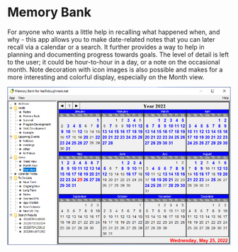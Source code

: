 # Memory Bank
For anyone who wants a little help in recalling what happened when, and why - this app allows 
you to make date-related notes that you can later recall via a calendar or a search.  It further 
provides a way to help in planning and documenting progress towards goals.  The level of detail 
is left to the user; it could be hour-to-hour in a day, or a note on the occasional month.  Note 
decoration with icon images is also possible and makes for a more interesting and
colorful display, especially on the Month view.

![img.png](src/main/resources/images/YearView2022_0525.png)